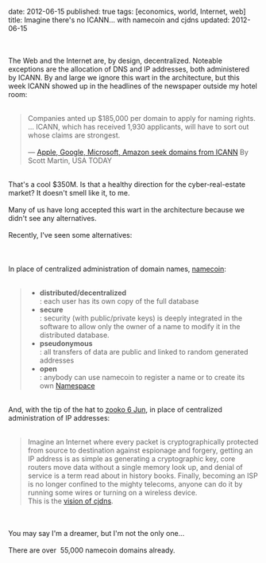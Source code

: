 date: 2012-06-15
published: true
tags: [economics, world, Internet, web]
title: Imagine there's no ICANN... with namecoin and cjdns
updated: 2012-06-15


<br />
<br />
The Web and the Internet are, by design, decentralized. Noteable exceptions are the allocation of DNS and IP addresses, both administered by ICANN. By and large we ignore this wart in the architecture, but this week ICANN showed up in the headlines of the newspaper outside my hotel room:<br />
<br />
<blockquote>Companies anted up $185,000 per domain to apply for naming rights. ...&nbsp;ICANN, which has received 1,930 applicants, will have to sort out whose claims are strongest.<br />
<br />
—&nbsp;<a href="http://www.usatoday.com/tech/story/2012-06-13/new-Internet-suffixes/55566732/1">Apple, Google, Microsoft, Amazon seek domains from ICANN</a>&nbsp;By Scott Martin, USA TODAY</blockquote><br />
That's a cool $350M. Is that a healthy direction for the cyber-real-estate market? It doesn't smell like it, to me.<br />
<br />
Many of us have long accepted this wart in the architecture because we didn't see any alternatives.<br />
<br />
Recently, I've seen some alternatives:<br />
<br />
<a name='more'></a><br />
<br />
In place of centralized administration of domain names,&nbsp;<a href="http://dot-bit.org/Namecoin">namecoin</a>:<br />
<br />
<blockquote><ul><li><b>distributed/decentralized</b></li>
: each user has its own copy of the full database
<li><b>secure</b></li>
: security (with public/private keys) is deeply integrated in the software to allow only the owner of a name to modify it in the distributed database.
<li><b>pseudonymous</b></li>
: all transfers of data are public and linked to random generated addresses
<li><b>open</b></li>
: anybody can use namecoin to register a name or to create its own&nbsp;<a href="http://dot-bit.org/Namespace">Namespace</a></ul></blockquote><br />
And, with the tip of the hat to&nbsp;<a href="https://twitter.com/zooko/status/210243661257113600" >zooko 6 Jun</a>,&nbsp;in place of centralized administration of IP addresses:<br />
<br />
<blockquote>Imagine an Internet where every packet is cryptographically protected from source to destination against espionage and forgery, getting an IP address is as simple as generating a cryptographic key, core routers move data without a single memory look up, and denial of service is a term read about in history books. Finally, becoming an ISP is no longer confined to the mighty telecoms, anyone can do it by running some wires or turning on a wireless device.<br />
This is the&nbsp;<a href="https://github.com/cjdelisle/cjdns/blob/master/rfcs/Whitepaper.md">vision of cjdns</a>.</blockquote><br />
<br />
You may say I'm a dreamer, but I'm not the only one...<br />
<br />
There are over&nbsp; 55,000 namecoin domains already.<br />